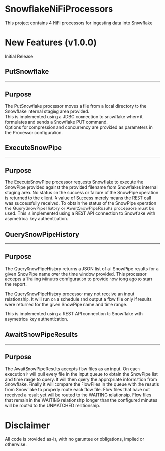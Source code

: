 # SnowflakeNiFiProcessors
This project contains 4 NiFi processors for ingesting data into Snowflake


# New Features (v1.0.0)
Initial Release



## PutSnowflake

---
## Purpose

The PutSnowflake processor moves a file from a local directory to the Snowflake Internal staging area provided.  
This is implemented using a JDBC connection to snowflake where it formulates and sends a Snowflake PUT command.  
Options for compression and concurrency are provided as parameters in the Processor configuration.


## ExecuteSnowPipe

---
## Purpose

The ExecuteSnowPipe processor requests Snowflake to execute the SnowPipe provided against the provided filename from Snowflakes internal staging area.
No status on the success or failure of the SnowPipe operation is returned to the client.  A value of Success merely means the REST call was successfully received.
To obtain the status of the SnowPipe operation the QuerySnowPipeHistory or AwaitSnowPipeResults processors must be used.
This is implemented using a REST API connection to Snowflake with asymetrical key authentication.


## QuerySnowPipeHistory

---
## Purpose

The QuerySnowPipeHistory returns a JSON list of all SnowPipe results for a given SnowPipe name over the time window provided.
This processor accepts a Trailing Minutes configuration to provide how long ago to start the report.

The QuerySnowPipeHistory processor may not receive an input relationship.  It will run on a schedule and output a flow file only if results were returned for the given SnowPipe name and time range.

This is implemented using a REST API connection to Snowflake with asymetrical key authentication.


## AwaitSnowPipeResults

---
## Purpose

The AwaitSnowPipeResults accepts flow files as an input.  On each execution it will pull every file in the input queue to obtain the SnowPipe list and time range to query.
It will then query the appropriate information from Snowflake.  Finally it will compare the FlowFiles in the queue with the resutls from Snowflake to properly route each flow file.
Flow files that have not received a result yet will be routed to the WAITING relationsip.  Flow files that remain in the WAITING relationship longer than the configured minutes will be routed to the UNMATCHED relationship.

# Disclaimer
All code is provided as-is, with no garuntee or obligations, implied or otherwise.
